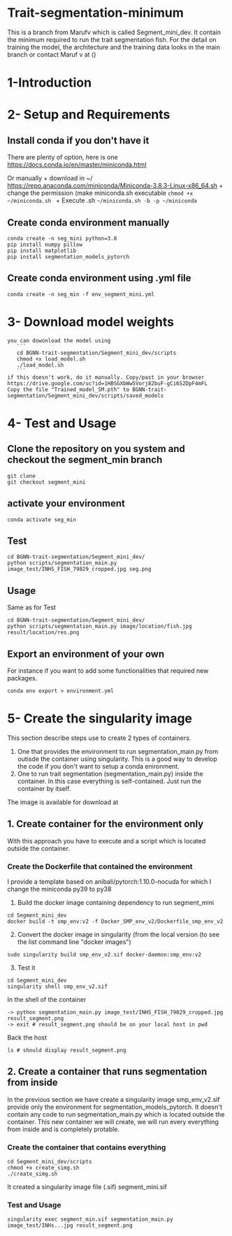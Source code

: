 # Trait-segmentation-minimum


This is a branch from Marufv which is called Segment_mini_dev. It contain the minimum required to run the trait segmentation fish.
For the detail on training the model, the architecture and the training data looks in the main branch or contact Maruf v at () 

# 1-Introduction

# 2- Setup and Requirements

## Install conda if you don't have it

There are plenty of option, here is one
https://docs.conda.io/en/master/miniconda.html

Or manually
    + download in ~/
    https://repo.anaconda.com/miniconda/Miniconda-3.8.3-Linux-x86_64.sh
    + change the permission (make miniconda.sh executable
    ```chmod +x ~/miniconda.sh ```
    + Execute .sh
    ``` ~/miniconda.sh -b -p ~/miniconda ```


## Create conda environment manually
```
conda create -n seg_mini python=3.8
pip install numpy pillow
pip install matplotlib
pip install segmentation_models_pytorch
```
## Create conda environment using .yml file 
```conda create -n seg_min -f env_segment_mini.yml```

# 3- Download model weights

    you can dowonload the model using
       ```
       cd BGNN-trait-segmentation/Segment_mini_dev/scripts
       chmod +x load_model.sh
       ./load_model.sh
       ```
    if this doesn't work, do it manually. Copy/past in your browser  https://drive.google.com/uc?id=1HBSGXbWw5Vorj82buF-gCi6S2DpF4mFL
    Copy the file "Trained_model_SM.pth" to BGNN-trait-segmentation/Segment_mini_dev/scripts/saved_models
    
# 4- Test and Usage

## Clone the repository on you system and checkout the segment_min branch

```
git clone 
git checkout segment_mini
```


## activate your environment
```conda activate seg_min```

## Test 

```
cd BGNN-trait-segmentation/Segment_mini_dev/
python scripts/segmentation_main.py image_test/INHS_FISH_79829_cropped.jpg seg.png
```

## Usage 

Same as for Test

```
cd BGNN-trait-segmentation/Segment_mini_dev/
python scripts/segmentation_main.py image/location/fish.jpg result/location/res.png
```

## Export an environment of your own 
For instance if you want to add some functionalities that required new packages.

```conda env export > environment.yml```


# 5- Create the singularity image

This section describe steps use to create 2 types of containers.

1. One that provides the environment to run segmentation_main.py from outisde the container using singularity. This is a good way to develop the code if you don't want to setup a conda enironment.
2. One to run trait segmentation (segmentation_main.py) inside the container. In this case everything is self-contained. Just run the container by itself.


The image is available for download at 

##  1. Create container for the environment only
With this approach you have to execute and a script which is located outside the container.

### Create the Dockerfile that contained the environment

I provide a template based on anibali/pytorch:1.10.0-nocuda
for which I change the miniconda py39 to py38

1. Build the docker image containing dependency to run segment_mini
```
cd Segment_mini_dev
docker build -t smp_env:v2 -f Docker_SMP_env_v2/Dockerfile_smp_env_v2
```
2. Convert the docker image in singularity (from the local version (to see the list command line "docker images")

```sudo singularity build smp_env_v2.sif docker-daemon:smp_env:v2```

3. Test it
```
cd Segment_mini_dev
singularity shell smp_env_v2.sif
```

In the shell of the container 
```
-> python segmentation_main.py image_test/INHS_FISH_79829_cropped.jpg result_segment.png
-> exit # result_segment.png should be on your local host in pwd 
```

Back the host
```
ls # should display result_segment.png
```

##  2. Create a container that runs segmentation from inside
In the previous section we have create a singularity image smp_env_v2.sif provide only the environment for segmentation_models_pytorch.
It doesn't contain any code to run segmentation_main.py which is located outside the container. This new container we will create, we will run every everything from inside and is completely protable.


### Create the container that contains everything

```
cd Segment_mini_dev/scripts
chmod +x create_simg.sh
./create_simg.sh
```
It created a singularity image file (.sif) segment_mini.sif

### Test and Usage

```
singularity exec segment_min.sif segmentation_main.py image_test/INHs...jpg result_segment.png
```
